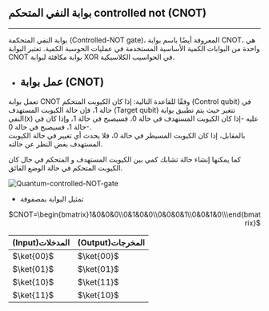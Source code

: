 ## بوابة النفي المتحكم controlled not (CNOT)
---



بوابة النفي المتحكمة (Controlled-NOT gate)، المعروفة أيضًا باسم بوابة CNOT، هي واحدة من البوابات الكمية الأساسية المستخدمة في عمليات الحوسبة الكمية. تعتبر البوابة CNOT بوابة مكافئة لبوابة XOR في الحواسيب الكلاسيكية.
- ## عمل بوابة (CNOT)

تعمل بوابة CNOT  وفقًا للقاعدة التالية: إذا كان الكيوبت المتحكم (Control qubit) في حالة 1، فإن حالة الكيوبت المستهدف (Target qubit) تتغير حيث يتم تطبيق بوابة النفي(x) عليه  -إذا كان الكيوبت المستهدف في حالة 0، فسيصبح في حالة 1، وإذا كان في حالة 1، فسيصبح في حالة 0-.                                       
بالمقابل، إذا كان الكيوبت المسيطر في حالة 0، فلا يحدث أي تغيير في حالة الكيوبت المستهدف بغض النظر عن حالته.

كما يمكنها إنشاء حالة تشابك كمي بين الكيوبت المستهدف و المتحكم في حال كان الكيوبت المتحكم في حالة الوضع الفائق.

 ![Quantum-controlled-NOT-gate](~/images/Quantum-controlled-NOT-gate.png)



- تمثيل البوابة بمصفوفة 

 <div align="right">

$CNOT=\begin{bmatrix}1&0&0&0\\0&1&0&0\\0&0&0&1\\0&0&1&0\\\end{bmatrix}$

</div>


|  (Input)المدخلات|(Output)المخرجات|
| ----------- | ----------- |
| $\ket{00}$  | $\ket{00}$  |
| $\ket{01}$  | $\ket{01}$  |
| $\ket{10}$  | $\ket{11}$  |
| $\ket{11}$  | $\ket{10}$  |


<!-- المصادر  -->
<!-- https://www.researchgate.net/figure/Quantum-two-qubit-gates-the-controlled-NOT-CNOT-gate-and-the-controlled-phase-CPHASE_fig4_343833536 -->

